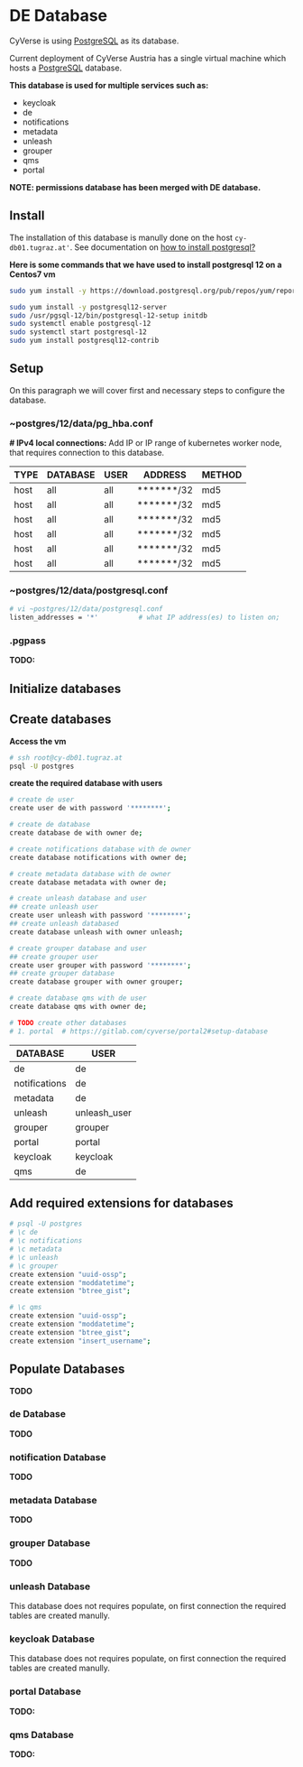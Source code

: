 # DE Database
CyVerse is using [PostgreSQL](https://www.postgresql.org/) as its database.

Current deployment of CyVerse Austria has a single virtual machine which hosts a [PostgreSQL](https://www.postgresql.org/) database.

**This database is used for multiple services such as:**

* keycloak
* de
* notifications
* metadata
* unleash
* grouper
* qms
* portal

**NOTE: permissions database has been merged with DE database.**

## Install
The installation of this database is manully done on the host `cy-db01.tugraz.at'`.
See documentation on [how to install postgresql?](https://www.postgresguide.com/setup/install/)

**Here is some commands that we have used to install postgresql 12 on a Centos7 vm**

```bash
sudo yum install -y https://download.postgresql.org/pub/repos/yum/reporpms/EL-7-x86_64/pgdg-redhat-repo-latest.noarch.rpm

sudo yum install -y postgresql12-server
sudo /usr/pgsql-12/bin/postgresql-12-setup initdb
sudo systemctl enable postgresql-12
sudo systemctl start postgresql-12
sudo yum install postgresql12-contrib
```

## Setup
On this paragraph  we will cover first and necessary steps to configure the database.

### ~postgres/12/data/pg_hba.conf

**# IPv4 local connections:**
Add IP or IP range of kubernetes worker node, that requires connection to this database.

| TYPE | DATABASE | USER | ADDRESS | METHOD |
|------|----------|------|---------|--------|
|host  |all       | all  | *******/32 |md5   |
|host  |all       | all  | *******/32 |md5   |
|host  |all       | all  | *******/32 |md5   |
|host  |all       | all  | *******/32 |md5   |
|host  |all       | all  | *******/32 |md5   |
|host  |all       | all  | *******/32 |md5   |

### ~postgres/12/data/postgresql.conf

```bash
# vi ~postgres/12/data/postgresql.conf
listen_addresses = '*'          # what IP address(es) to listen on;
```

### .pgpass

**TODO:**

## Initialize databases

## Create databases

**Access the vm**
```bash
# ssh root@cy-db01.tugraz.at
psql -U postgres
```

**create the required database with users**

```bash
# create de user
create user de with password '********';

# create de database
create database de with owner de;

# create notifications database with de owner
create database notifications with owner de;

# create metadata database with de owner
create database metadata with owner de;

# create unleash database and user
## create unleash user
create user unleash with password '********';
## create unleash databased
create database unleash with owner unleash;

# create grouper database and user
## create grouper user
create user grouper with password '********';
## create grouper database
create database grouper with owner grouper;

# create database qms with de user
create database qms with owner de;

# TODO create other databases
# 1. portal  # https://gitlab.com/cyverse/portal2#setup-database
```

| DATABASE | USER |
|------|----------|
|  de  |    de    |
|  notifications  |    de    |
|  metadata |  de    |
|  unleash  | unleash_user    |
|  grouper |  grouper    |
|  portal  |  portal    |
|  keycloak |    keycloak |
|  qms |    de |


## Add required extensions for databases

```bash
# psql -U postgres
# \c de
# \c notifications
# \c metadata
# \c unleash
# \c grouper
create extension "uuid-ossp";
create extension "moddatetime";
create extension "btree_gist";

# \c qms
create extension "uuid-ossp";
create extension "moddatetime";
create extension "btree_gist";
create extension "insert_username";
```

## Populate Databases
**TODO**

### de Database
**TODO**

### notification Database
**TODO**

### metadata Database
**TODO**

### grouper Database
**TODO**

### unleash Database
This database does not requires populate, on first connection the required tables are created manully.

### keycloak Database
This database does not requires populate, on first connection the required tables are created manully.

### portal Database
**TODO:**

### qms Database
**TODO:**

